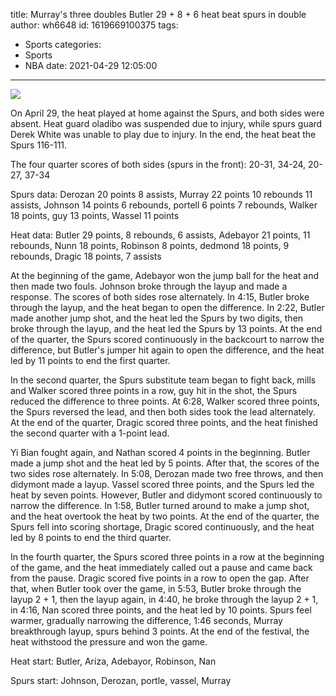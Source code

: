 title: Murray's three doubles Butler 29 + 8 + 6 heat beat spurs in double
author: wh6648
id: 1619669100375
tags: 
- Sports
categories: 
- Sports
- NBA
date: 2021-04-29 12:05:00
---
![](https://p0.itc.cn/q_70/images01/20210429/104c91f19f414d248b530c89a124695d.jpeg)


On April 29, the heat played at home against the Spurs, and both sides were absent. Heat guard oladibo was suspended due to injury, while spurs guard Derek White was unable to play due to injury. In the end, the heat beat the Spurs 116-111.

The four quarter scores of both sides (spurs in the front): 20-31, 34-24, 20-27, 37-34

Spurs data: Derozan 20 points 8 assists, Murray 22 points 10 rebounds 11 assists, Johnson 14 points 6 rebounds, portell 6 points 7 rebounds, Walker 18 points, guy 13 points, Wassel 11 points

Heat data: Butler 29 points, 8 rebounds, 6 assists, Adebayor 21 points, 11 rebounds, Nunn 18 points, Robinson 8 points, dedmond 18 points, 9 rebounds, Dragic 18 points, 7 assists

At the beginning of the game, Adebayor won the jump ball for the heat and then made two fouls. Johnson broke through the layup and made a response. The scores of both sides rose alternately. In 4:15, Butler broke through the layup, and the heat began to open the difference. In 2:22, Butler made another jump shot, and the heat led the Spurs by two digits, then broke through the layup, and the heat led the Spurs by 13 points. At the end of the quarter, the Spurs scored continuously in the backcourt to narrow the difference, but Butler's jumper hit again to open the difference, and the heat led by 11 points to end the first quarter.

In the second quarter, the Spurs substitute team began to fight back, mills and Walker scored three points in a row, guy hit in the shot, the Spurs reduced the difference to three points. At 6:28, Walker scored three points, the Spurs reversed the lead, and then both sides took the lead alternately. At the end of the quarter, Dragic scored three points, and the heat finished the second quarter with a 1-point lead.

Yi Bian fought again, and Nathan scored 4 points in the beginning. Butler made a jump shot and the heat led by 5 points. After that, the scores of the two sides rose alternately. In 5:08, Derozan made two free throws, and then didymont made a layup. Vassel scored three points, and the Spurs led the heat by seven points. However, Butler and didymont scored continuously to narrow the difference. In 1:58, Butler turned around to make a jump shot, and the heat overtook the heat by two points. At the end of the quarter, the Spurs fell into scoring shortage, Dragic scored continuously, and the heat led by 8 points to end the third quarter.

In the fourth quarter, the Spurs scored three points in a row at the beginning of the game, and the heat immediately called out a pause and came back from the pause. Dragic scored five points in a row to open the gap. After that, when Butler took over the game, in 5:53, Butler broke through the layup 2 + 1, then the layup again, in 4:40, he broke through the layup 2 + 1, in 4:16, Nan scored three points, and the heat led by 10 points. Spurs feel warmer, gradually narrowing the difference, 1:46 seconds, Murray breakthrough layup, spurs behind 3 points. At the end of the festival, the heat withstood the pressure and won the game.

Heat start: Butler, Ariza, Adebayor, Robinson, Nan

Spurs start: Johnson, Derozan, portle, vassel, Murray

